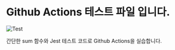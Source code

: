 
# Github Actions 테스트 파일 입니다.

![Test](https://github.com/eunbinjung/github-action/actions/workflows/test.yml/badge.svg)

간단한 sum 함수와 Jest 테스트 코드로 Github Actions을 실습합니다.